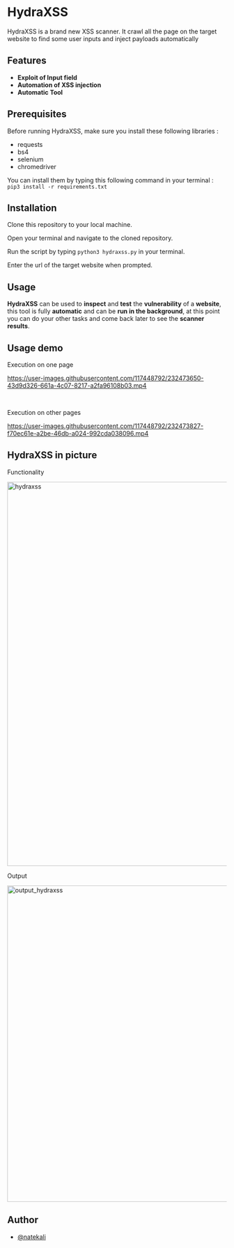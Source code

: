 # HydraXSS
HydraXSS is a brand new XSS scanner. It crawl all the page on the target website to find some user inputs and inject payloads automatically

## Features
* **Exploit of Input field**
* **Automation of XSS injection**
* **Automatic Tool**

## Prerequisites
Before running HydraXSS, make sure you install these following libraries :
* requests
* bs4
* selenium
* chromedriver

You can install them by typing this following command in your terminal :  
`pip3 install -r requirements.txt`

## Installation

Clone this repository to your local machine.

Open your terminal and navigate to the cloned repository.

Run the script by typing `python3 hydraxss.py` in your terminal.

Enter the url of the target website when prompted.

## Usage
**HydraXSS** can be used to **inspect** and **test** the **vulnerability** of a **website**, this tool is fully **automatic** and can be **run in the background**, at this point you can do your other tasks and come back later to see the **scanner results**.

## Usage demo
Execution on one page

https://user-images.githubusercontent.com/117448792/232473650-43d9d326-661a-4c07-8217-a2fa96108b03.mp4

<br/>

Execution on other pages

https://user-images.githubusercontent.com/117448792/232473827-f70ec61e-a2be-46db-a024-992cda038096.mp4

## HydraXSS in picture
Functionality

<img width="883" alt="hydraxss" src="https://user-images.githubusercontent.com/117448792/232477294-4f416be7-a259-4642-a155-26ded660f8d4.png">

<br/>

Output 

<img width="727" alt="output_hydraxss" src="https://user-images.githubusercontent.com/117448792/232477325-33d536bd-0eb5-4e0b-b3f5-fd8bd8b4d0b0.png">

## Author
* [@natekali](https://github.com/natekali)
